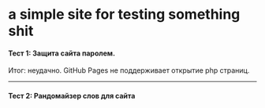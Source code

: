 # a simple site for testing something shit
#### Тест 1: Защита сайта паролем.
Итог: неудачно. GitHub Pages не поддерживает открытие php страниц.
____
#### Тест 2: Рандомайзер слов для сайта
